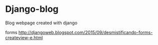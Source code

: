 # Django-blog
Blog webpage created with django


 
forms
http://djangoweb.blogspot.com/2015/09/desmistificando-forms-createview-e.html